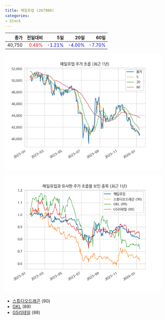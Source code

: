 ```yaml
---
title: 매일유업 (267980)
categories:
- Stock
---
```


|종가|전일대비|5일|20일|60일|
|---:|-------:|--:|---:|---:|
|40,750|<span style="color: red">0.49%</span>|<span style="color: blue">-1.21%</span>|<span style="color: blue">-4.00%</span>|<span style="color: blue">-7.70%</span>|


<!-- more -->

![267980](/assets/images/stock/267980.png)

![267980](/assets/images/stock/267980_sim.png)

- [스튜디오드래곤](/253450/) (90)
- [GKL](/114090/) (89)
- [GS리테일](//007070/) (88)